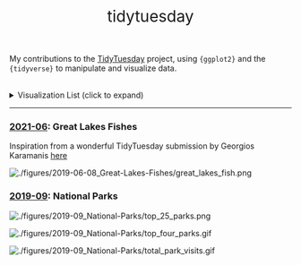 <h1 style="font-weight:normal" align="center">
  &nbsp;tidytuesday&nbsp;
</h1>

<br>

My contributions to the [TidyTuesday](https://github.com/rfordatascience/tidytuesday) project, using `{ggplot2}` and the `{tidyverse}` to manipulate and visualize data.

<br>

<details>
  <summary>Visualization List (click to expand)</summary>
  
<!-- toc -->
* **2019**
  - 2021-06: [Great Lakes Fishes](https://github.com/corysauve/tidytuesday/blob/main/figures/2021-06-08_Great-Lakes-Fishes/)
  - 2019-09: [National Parks](https://github.com/corysauve/tidytuesday/blob/main/figures/2019-09_National-Parks/)
<!-- tocstop -->

</details>

***

### [2021-06](https://github.com/corysauve/tidytuesday/blob/main/figures/2021-06-08_Great-Lakes-Fishes/): Great Lakes Fishes

Inspiration from a wonderful TidyTuesday submission by Georgios Karamanis [here](https://twitter.com/geokaramanis/status/1447913599712825349)

![./figures/2019-06-08_Great-Lakes-Fishes/great_lakes_fish.png](https://github.com/corysauve/tidytuesday/blob/master/figures/2021-06-08_Great-Lakes-Fishes/great_lakes_fish.png)

### [2019-09](https://github.com/corysauve/tidytuesday/blob/main/figures/2019-09_National-Parks/): National Parks

![./figures/2019-09_National-Parks/top_25_parks.png](https://github.com/corysauve/tidytuesday/blob/master/figures/2019-09_National-Parks/top_25_parks.png)

![./figures/2019-09_National-Parks/top_four_parks.gif](https://github.com/corysauve/tidytuesday/blob/master/figures/2019-09_National-Parks/top_four_parks.gif)

![./figures/2019-09_National-Parks/total_park_visits.gif](https://github.com/corysauve/tidytuesday/blob/master/figures/2019-09_National-Parks/total_park_visits.gif)

